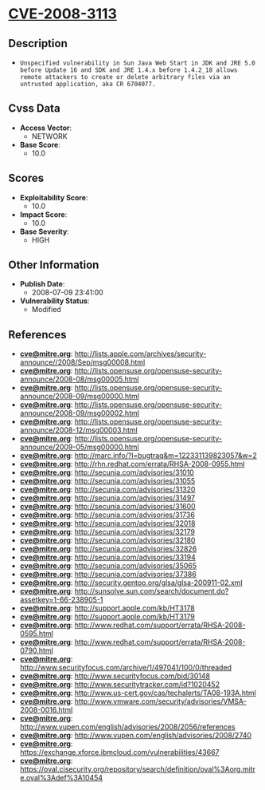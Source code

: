 
# [CVE-2008-3113](https://cve.mitre.org/cgi-bin/cvename.cgi?name=CVE-2008-3113)

## Description

- `Unspecified vulnerability in Sun Java Web Start in JDK and JRE 5.0 before Update 16 and SDK and JRE 1.4.x before 1.4.2_18 allows remote attackers to create or delete arbitrary files via an untrusted application, aka CR 6704077.`

## Cvss Data

- **Access Vector**:
  - NETWORK
- **Base Score**:
  - 10.0

## Scores

- **Exploitability Score**:
  - 10.0
- **Impact Score**:
  - 10.0
- **Base Severity**:
  - HIGH

## Other Information

- **Publish Date**:
  - 2008-07-09 23:41:00
- **Vulnerability Status**:
  - Modified

## References

- **cve@mitre.org**: http://lists.apple.com/archives/security-announce//2008/Sep/msg00008.html
- **cve@mitre.org**: http://lists.opensuse.org/opensuse-security-announce/2008-08/msg00005.html
- **cve@mitre.org**: http://lists.opensuse.org/opensuse-security-announce/2008-09/msg00000.html
- **cve@mitre.org**: http://lists.opensuse.org/opensuse-security-announce/2008-09/msg00002.html
- **cve@mitre.org**: http://lists.opensuse.org/opensuse-security-announce/2008-12/msg00003.html
- **cve@mitre.org**: http://lists.opensuse.org/opensuse-security-announce/2009-05/msg00000.html
- **cve@mitre.org**: http://marc.info/?l=bugtraq&m=122331139823057&w=2
- **cve@mitre.org**: http://rhn.redhat.com/errata/RHSA-2008-0955.html
- **cve@mitre.org**: http://secunia.com/advisories/31010
- **cve@mitre.org**: http://secunia.com/advisories/31055
- **cve@mitre.org**: http://secunia.com/advisories/31320
- **cve@mitre.org**: http://secunia.com/advisories/31497
- **cve@mitre.org**: http://secunia.com/advisories/31600
- **cve@mitre.org**: http://secunia.com/advisories/31736
- **cve@mitre.org**: http://secunia.com/advisories/32018
- **cve@mitre.org**: http://secunia.com/advisories/32179
- **cve@mitre.org**: http://secunia.com/advisories/32180
- **cve@mitre.org**: http://secunia.com/advisories/32826
- **cve@mitre.org**: http://secunia.com/advisories/33194
- **cve@mitre.org**: http://secunia.com/advisories/35065
- **cve@mitre.org**: http://secunia.com/advisories/37386
- **cve@mitre.org**: http://security.gentoo.org/glsa/glsa-200911-02.xml
- **cve@mitre.org**: http://sunsolve.sun.com/search/document.do?assetkey=1-66-238905-1
- **cve@mitre.org**: http://support.apple.com/kb/HT3178
- **cve@mitre.org**: http://support.apple.com/kb/HT3179
- **cve@mitre.org**: http://www.redhat.com/support/errata/RHSA-2008-0595.html
- **cve@mitre.org**: http://www.redhat.com/support/errata/RHSA-2008-0790.html
- **cve@mitre.org**: http://www.securityfocus.com/archive/1/497041/100/0/threaded
- **cve@mitre.org**: http://www.securityfocus.com/bid/30148
- **cve@mitre.org**: http://www.securitytracker.com/id?1020452
- **cve@mitre.org**: http://www.us-cert.gov/cas/techalerts/TA08-193A.html
- **cve@mitre.org**: http://www.vmware.com/security/advisories/VMSA-2008-0016.html
- **cve@mitre.org**: http://www.vupen.com/english/advisories/2008/2056/references
- **cve@mitre.org**: http://www.vupen.com/english/advisories/2008/2740
- **cve@mitre.org**: https://exchange.xforce.ibmcloud.com/vulnerabilities/43667
- **cve@mitre.org**: https://oval.cisecurity.org/repository/search/definition/oval%3Aorg.mitre.oval%3Adef%3A10454

